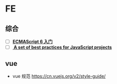 # FE
## 综合
- [ ] **[ECMAScript 6 入门](http://es6.ruanyifeng.com)**
- [ ] **[ A set of best practices for JavaScript projects](https://github.com/elsewhencode/project-guidelines)**

## vue

- vue 规范 https://cn.vuejs.org/v2/style-guide/
